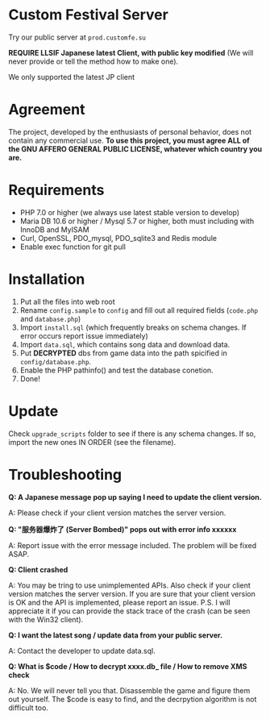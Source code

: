 # Custom Festival Server

	
Try our public server at `prod.customfe.su`

**REQUIRE LLSIF Japanese latest Client, with public key modified** (We will never provide or tell the method how to make one).

We only supported the latest JP client

# Agreement

The project, developed by the enthusiasts of personal behavior, does not contain any commercial use. **To use this project, you must agree ALL of the GNU AFFERO GENERAL PUBLIC LICENSE, whatever which country you are.**

# Requirements

* PHP 7.0 or higher (we always use latest stable version to develop)
* Maria DB 10.6 or higher / Mysql 5.7 or higher, both must including with InnoDB and MyISAM
* Curl, OpenSSL, PDO_mysql, PDO_sqlite3 and Redis module 
* Enable exec function for git pull

# Installation

1. Put all the files into web root
2. Rename `config.sample` to `config` and fill out all required fields (`code.php` and `database.php`)
3. Import `install.sql` (which frequently breaks on schema changes. If error occurs report issue immediately)
4. Import `data.sql`, which contains song data and download data.
5. Put **DECRYPTED** dbs from game data into the path spicified in `config/database.php`.
6. Enable the PHP pathinfo() and test the database conetion.
6. Done!


# Update
Check `upgrade_scripts` folder to see if there is any schema changes. If so, import the new ones IN ORDER (see the filename).

# Troubleshooting
**Q: A Japanese message pop up saying I need to update the client version.**

A: Please check if your client version matches the server version.  

**Q: "服务器爆炸了 (Server Bombed)" pops out with error info xxxxxx**

A: Report issue with the error message included. The problem will be fixed ASAP.

**Q: Client crashed**

A: You may be tring to use unimplemented APIs. Also check if your client version matches the server version. If you are sure that your client version is OK and the API is implemented, please report an issue. P.S. I will appreciate it if you can provide the stack trace of the crash (can be seen with the Win32 client).

**Q: I want the latest song / update data from your public server.**

A: Contact the developer to update data.sql.

**Q: What is $code / How to decrypt xxxx.db_ file / How to remove XMS check**

A: No. We will never tell you that. Disassemble the game and figure them out yourself. The $code is easy to find, and the decrpytion algorithm is not difficult too.


